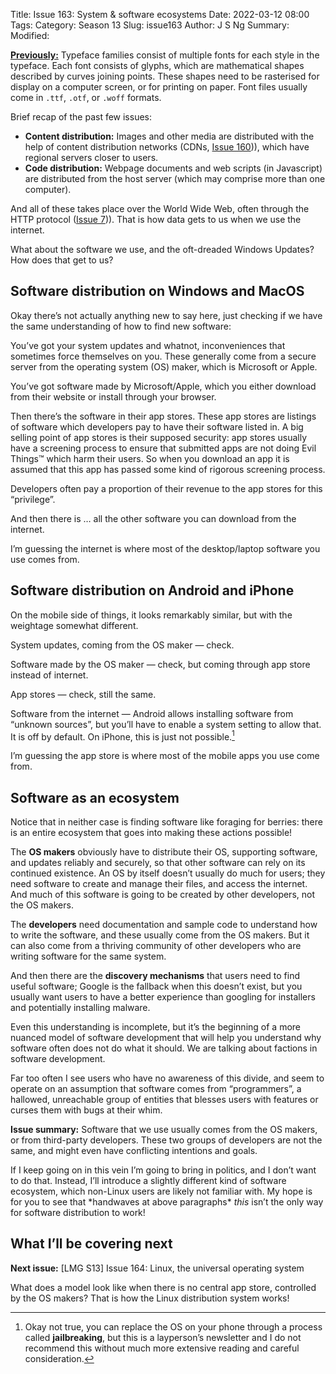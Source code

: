 Title: Issue 163: System & software ecosystems
Date: 2022-03-12 08:00
Tags: 
Category: Season 13
Slug: issue163
Author: J S Ng
Summary: 
Modified: 

[**Previously:**](https://buttondown.email/laymansguide/archive/) Typeface families consist of multiple fonts for each style in the typeface. Each font consists of glyphs, which are mathematical shapes described by curves joining points. These shapes need to be rasterised for display on a computer screen, or for printing on paper. Font files usually come in `.ttf`, `.otf`, or `.woff` formats.

Brief recap of the past few issues:

- **Content distribution:** Images and other media are distributed with the help of content distribution networks (CDNs, [Issue 160]({filename}/season13/issue160/issue160.md))), which have regional servers closer to users.
- **Code distribution:** Webpage documents and web scripts (in Javascript) are distributed from the host server (which may comprise more than one computer).

And all of these takes place over the World Wide Web, often through the HTTP protocol ([Issue 7]({filename}/season1/issue007/issue007.md))). That is how data gets to us when we use the internet.

What about the software we use, and the oft-dreaded Windows Updates? How does that get to us?

## Software distribution on Windows and MacOS

Okay there’s not actually anything new to say here, just checking if we have the same understanding of how to find new software:

You’ve got your system updates and whatnot, inconveniences that sometimes force themselves on you. These generally come from a secure server from the operating system (OS) maker, which is Microsoft or Apple.

You’ve got software made by Microsoft/Apple, which you either download from their website or install through your browser.

Then there’s the software in their app stores. These app stores are listings of software which developers pay to have their software listed in. A big selling point of app stores is their supposed security: app stores usually have a screening process to ensure that submitted apps are not doing Evil Things™ which harm their users. So when you download an app it is assumed that this app has passed some kind of rigorous screening process.

Developers often pay a proportion of their revenue to the app stores for this “privilege”.

And then there is … all the other software you can download from the internet.

I’m guessing the internet is where most of the desktop/laptop software you use comes from.



## Software distribution on Android and iPhone

On the mobile side of things, it looks remarkably similar, but with the weightage somewhat different.

System updates, coming from the OS maker — check.

Software made by the OS maker — check, but coming through app store instead of internet.

App stores — check, still the same.

Software from the internet — Android allows installing software from “unknown sources”, but you’ll have to enable a system setting to allow that. It is off by default. On iPhone, this is just not possible.[^1]

[^1]: Okay not true, you can replace the OS on your phone through a process called **jailbreaking**, but this is a layperson’s newsletter and I do not recommend this without much more extensive reading and careful consideration.

I’m guessing the app store is where most of the mobile apps you use come from.



## Software as an ecosystem

Notice that in neither case is finding software like foraging for berries: there is an entire ecosystem that goes into making these actions possible!

The **OS makers** obviously have to distribute their OS, supporting software, and updates reliably and securely, so that other software can rely on its continued existence. An OS by itself doesn’t usually do much for users; they need software to create and manage their files, and access the internet. And much of this software is going to be created by other developers, not the OS makers.

The **developers** need documentation and sample code to understand how to write the software, and these usually come from the OS makers. But it can also come from a thriving community of other developers who are writing software for the same system.

And then there are the **discovery mechanisms** that users need to find useful software; Google is the fallback when this doesn’t exist, but you usually want users to have a better experience than googling for installers and potentially installing malware.

Even this understanding is incomplete, but it’s the beginning of a more nuanced model of software development that will help you understand why software often does not do what it should. We are talking about factions in software development.

Far too often I see users who have no awareness of this divide, and seem to operate on an assumption that software comes from “programmers”, a hallowed, unreachable group of entities that blesses users with features or curses them with bugs at their whim.

**Issue summary:** Software that we use usually comes from the OS makers, or from third-party developers. These two groups of developers are not the same, and might even have conflicting intentions and goals.

If I keep going on in this vein I’m going to bring in politics, and I don’t want to do that. Instead, I’ll introduce a slightly different kind of software ecosystem, which non-Linux users are likely not familiar with. My hope is for you to see that \*handwaves at above paragraphs\* _this_ isn’t the only way for software distribution to work!

## What I’ll be covering next

**Next issue:** [LMG S13] Issue 164: Linux, the universal operating system

What does a model look like when there is no central app store, controlled by the OS makers? That is how the Linux distribution system works!
